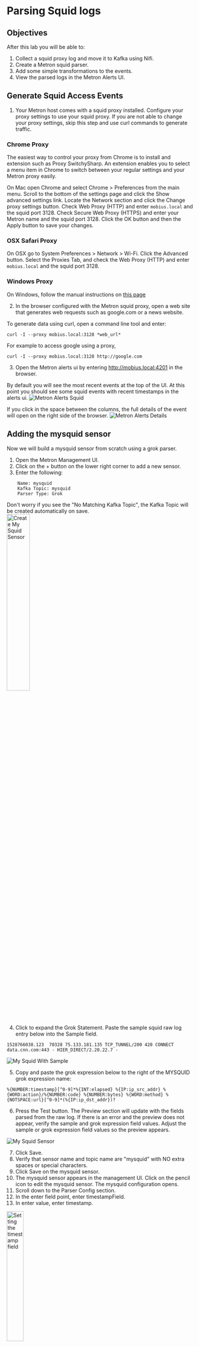 ﻿# Parsing Squid logs
## Objectives
After this lab you will be able to:
 1. Collect a squid proxy log and move it to Kafka using Nifi.
 2. Create a Metron squid parser.
 3. Add some simple transformations to the events.
 4. View the parsed logs in the Metron Alerts UI.
## Generate Squid Access Events
1. Your Metron host comes with a squid proxy installed.   Configure your proxy settings to use your squid proxy.  If you are not able to change your proxy settings, skip this step and use curl commands to generate traffic.  

### Chrome Proxy

The easiest way to control your proxy from Chrome is to install and extension such as Proxy SwitchySharp.  An extension enables you to select a menu item in Chrome to switch between your regular settings and your Metron proxy easily.   

On Mac open Chrome and select Chrome > Preferences from the main menu.  Scroll to the bottom of the settings page and click the Show advanced settings link.  Locate the Network section and click the Change proxy settings button. Check Web Proxy (HTTP) and enter `mobius.local` and the squid port 3128.  Check Secure Web Proxy (HTTPS) and enter your Metron name and the squid port 3128.  Click the OK button and then the Apply button to save your changes. 

### OSX Safari Proxy
On OSX go to System Preferences > Network > Wi-Fi. Click the Advanced button. Select the Proxies Tab, and check the Web Proxy (HTTP) and enter `mobius.local` and the squid port 3128.

### Windows Proxy

On Windows, follow the manual instructions on [this page](http://www.dummies.com/computers/operating-systems/windows-10/how-to-set-up-a-proxy-in-windows-10/)

2. In the browser configured with the Metron squid proxy, open a web site that generates web requests such as google.com or a news website.  

To generate data using curl, open a command line tool and enter:
```
curl -I --proxy mobius.local:3128 *web_url*
```
 
For example to access google using a proxy, 
```
curl -I --proxy mobius.local:3128 http://google.com
```

3. Open the Metron alerts ui by entering http://mobius.local:4201 in the browser. 

By default you will see the most recent events at the top of the UI.  At this point you should see some squid events with recent timestamps in the alerts ui.
![Metron Alerts Squid](images/metron_alerts_squid.png)

If you click in the space between the columns, the full details of the event will open on the right side of the browser.
![Metron Alerts Details](images/metron_alerts_details.png)

## Adding the  mysquid sensor
Now we will build a mysquid sensor from scratch using a grok parser. 
1. Open the Metron Management UI.
2. Click on the + button on the lower right corner to add a new sensor.
3. Enter the following:
```
	Name: mysquid
	Kafka Topic: mysquid
	Parser Type: Grok
```
Don't worry if you see the "No Matching Kafka Topic", the Kafka Topic will be created automatically on save.  
<img src="images/mysquid_create_sensor.png" width="35%" height="35%" title="Create My Squid Sensor">

4. Click to expand the Grok Statement.  Paste the sample squid raw log entry below into the Sample field. 

```
1528766038.123  70328 75.133.181.135 TCP_TUNNEL/200 420 CONNECT data.cnn.com:443 - HIER_DIRECT/2.20.22.7 -
```

![My Squid With Sample](images/mysquid_grok_sample.png)

5. Copy and paste the grok expression below to the right of the MYSQUID grok expression name:

```
%{NUMBER:timestamp}[^0-9]*%{INT:elapsed} %{IP:ip_src_addr} %{WORD:action}/%{NUMBER:code} %{NUMBER:bytes} %{WORD:method} %{NOTSPACE:url}[^0-9]*(%{IP:ip_dst_addr})?
```

6. Press the Test button. The Preview section will update with the fields parsed from the raw log.  If there is an error and the preview does not appear, verify the sample and grok expression field values.   Adjust the sample or grok expression field values so the preview appears.

![My Squid Sensor](images/mysquid_grok.png)

7. Click Save.
8. Verify that sensor name and topic name are "mysquid" with NO extra spaces or special characters.  
9. Click Save on the mysquid sensor.
10. The mysquid sensor appears in the management UI.  Click on the pencil icon to edit the mysquid sensor.  The mysquid configuration opens.
11. Scroll down to the Parser Config section.   
12.  In the enter field point, enter timestampField.
13. In enter value, enter timestamp.

<img src="images/timestamp_parser_config.png" width="30%" height="30%" title="Setting the timestamp field">

14. Click the Save button.
15. Add a field that stores the timestamp in an ISO format.  The ISO format is helpful when creating timeseries dashboards and notebooks.  Click on the pencil icon to edit the mysquid sensor.  The mysquid configuration opens.
16. Scroll to the Advanced section and click on the Raw Json expand button.

<img src="images/solr_timestamp_01.png" width="50%" height="50%" title="Advanced json">

17. In the Sensor Parser Config section, 

Replace the fieldTransformations with the following:

```
"fieldTransformations": [],
```

<img src="images/solr_timestamp_02.png" width="50%" height="50%" title="Before">

with the following:

```
"fieldTransformations": [
		{
			"input": [],
			"output": [
				"timestamp_solr"
			],
			"transformation": "STELLAR",
			"config": {
				"timestamp_solr": "DATE_FORMAT('yyyy-MM-dd\\'T\\'HH:mm:ss\\'Z\\'',timestamp)"
			}
		}
	], 
```

<img src="images/solr_timestamp_03.png" width="50%" height="50%" title="Before">

18. Scroll down and click the Save button under the Advanced section.
19. Click Save at the bottom of the sensor dialog.

## Installing the mysquid index template
After events are enriched and triaged, metron stores the events in an index.  The index template specifies how to interpret the metron events and how to index strings using either a keyword or full text search.  

Determine the index you are using (Solr or Elastic Search - ask your instructor if you are not sure) and follow the instrutions in the corresponding section below.

### Creating a Collection in Solr
SKIP this section if you are using Elastic Search.

1. SSH into the metron host.   If you are logging in from windows, ssh using putty.

```
ssh -i <pem file> centos@mobius.local
```
2. Run the create_solr_collection command to create a new collection and install the collection schema.  The schema defines the types and search capabilities of each field in the events stored in the index.  

```
./create_solr_collection.sh mysquid
``` 
3. To see the definition of the schema use the more command on the metron host.  Press enter to advance one line.  Press space to advance one page.  To exit the more command enter 'q':

```
more /usr/hcp/current/metron/config/schema/mysquid/schema.xml
``` 

4. The solrconfig.xml file defines the configuration of the index.  The solr config does not vary by the index content.  When creating a new index, use the metron solrconfig.xml as is.

```
more /usr/hcp/current/metron/config/schema/mysquid/solrconfig.xml
``` 

5. In the browser, open solr collections interface to see the mysquid collection:
http://mobius.local:8983/solr/#/~collections
 
<img src="images/solr_collections.png" width="70%" height="70%" title="Viewing collections in solr">


### Creating an index in Elastic Search

SKIP this section if you using Solr.

1. Enter the Kibana url in the browser:
http://mobius.local:5000
2. Select Dev Tools from the left hand side of the kibana page.  The Dev Tools console is an easy way to interact with the index REST api.  If the Welcome window appears, click the Get to work button.

<img src="images/kibana_get_working.png" width="60%" height="60%" title="Kibana Get to Work">

3. Paste the following command into the left side of Dev Tools window:
![Kibana Dev Tools](images/kibana_create_es_template.png)

```
PUT _template/mysquid 
{
    "template": "mysquid_index*",
    "settings": {},
    "mappings": {
      "mysquid_doc": {
        "dynamic_templates": [
          {
            "geo_location_point": {
              "match": "enrichments:geo:*:location_point",
              "match_mapping_type": "*",
              "mapping": {
                "type": "geo_point"
              }
            }
          },
          {
            "geo_country": {
              "match": "enrichments:geo:*:country",
              "match_mapping_type": "*",
              "mapping": {
                "type": "keyword"
              }
            }
          },
          {
            "geo_city": {
              "match": "enrichments:geo:*:city",
              "match_mapping_type": "*",
              "mapping": {
                "type": "keyword"
              }
            }
          },
          {
            "geo_location_id": {
              "match": "enrichments:geo:*:locID",
              "match_mapping_type": "*",
              "mapping": {
                "type": "keyword"
              }
            }
          },
          {
            "geo_dma_code": {
              "match": "enrichments:geo:*:dmaCode",
              "match_mapping_type": "*",
              "mapping": {
                "type": "keyword"
              }
            }
          },
          {
            "geo_postal_code": {
              "match": "enrichments:geo:*:postalCode",
              "match_mapping_type": "*",
              "mapping": {
                "type": "keyword"
              }
            }
          },
          {
            "geo_latitude": {
              "match": "enrichments:geo:*:latitude",
              "match_mapping_type": "*",
              "mapping": {
                "type": "float"
              }
            }
          },
          {
            "geo_longitude": {
              "match": "enrichments:geo:*:longitude",
              "match_mapping_type": "*",
              "mapping": {
                "type": "float"
              }
            }
          },
          {
            "timestamps": {
              "match": "*:ts",
              "match_mapping_type": "*",
              "mapping": {
                "type": "date",
                "format": "epoch_millis"
              }
            }
          },
          {
            "threat_triage_score": {
              "mapping": {
                "type": "float"
              },
              "match": "threat:triage:*score",
              "match_mapping_type": "*"
            }
          },
          {
            "threat_triage_reason": {
              "mapping": {
                "type": "text",
                "fielddata": "true"
              },
              "match": "threat:triage:rules:*:reason",
              "match_mapping_type": "*"
            }
          }
        ],
        "properties": {
          "action": {
            "type": "keyword"
          },
          "bytes": {
            "type": "long"
          },
          "code": {
            "type": "long"
          },
          "domain_without_subdomains": {
            "type": "keyword"
          },
          "elapsed": {
            "type": "long"
          },
          "full_hostname": {
            "type": "keyword"
          },
          "guid": {
            "type": "keyword"
          },
          "ip_dst_addr": {
            "type": "ip"
          },
          "ip_src_addr": {
            "type": "ip"
          },
          "is_alert": {
            "type": "keyword"
          },
          "is_potential_typosquat": {
            "type": "boolean"
          },
          "method": {
            "type": "keyword"
          },
          "original_text": {
            "type": "text"
          },
          "source:type": {
            "type": "keyword"
          },
          "timestamp": {
            "type": "date",
            "format": "epoch_millis"
          },
          "url": {
            "type": "keyword"
          },
          "alert": {
            "type": "nested"
          }
        }
      }
    }
  }
```

4. Press the green play button.   The result on the right hand side of the screen will show "acknowledged" : true
## Starting the mysquid sensor
1. Return to the Metron Management UI.
2. Push the play button on the mysquid sensor to start the parser.
## Moving squid access.log lines to Kafka for processing by Metron
1. Enter the Nifi URL in your browser:
 http://mobius.local:9090/nifi/
2. The Nifi flow on the canvas tails the squid access.log and sends the lines to the PublishKafka.  PublishKafka breaks the log sample into individual lines and writes each line as a Kafka message to the squid topic.
<img src="images/nifi_01.png" width="50%" height="50%" title="Original Nifi Flow">

3. Right click on the PublishSquidToMetron processor and select Copy.

4. Right click on an empty area of the canvas and select Paste.  
![Pasted Nifi PublishSquidToMetron](images/nifi_02.png)

5. Right click on the copy of PublishSquidToMetron and select Configure.

6. Click on the Settings tab and change the name to PublishMySquidToMetron.
<img src="images/nifi_04.png" width="60%" height="60%" title="Change Processor Name">

7. Click the Properties tab and change Topic Name to mysquid.
<img src="images/nifi_03.png" width="60%" height="60%" title="Change Topic Name">

8. Click Apply to save the changes.

9. Hover the cursor over the Read Squid Log processor until the connect icon appears.   Click and drag the flow to the middle of the PublishMySquidToMetron.  Drop the cursor and the Create Connection dialog appears.
<img src="images/nifi_05.png" width="50%" height="50%" title="Create Connection">

10. Click Add and make sure you Start the processor by clicking Start in the Operate panel.

11. The flow should look as below:
<img src="images/nifi_06.png" width="60%" height="60%" title="Flow with Mysquid">

12.  The flow can now write squid data to both topics or either topic.  It will be easier to see what is happening if we stop writing to the squid topic.   
13. Right click on PublishSquidToMetron and select Stop.
14. Right click on PublishMySquidToMetron and select Start.
<img src="images/nifi_complete_mysquid_started.png" width="60%" height="60%" title="Mysquid Complete Flow">

15. Set the browser to use the Metron proxy to start data flowing to the mysquid topic.  Enter google or a news site URL or any other URL that creates web request traffic to the squid proxy. 
16. When log lines are flowing to the mysquid sensor, the In field of the PublishMySquidToMetron processor should be greater than zero. 

<img src="images/nifi_input_annotated.png" width="60%" height="60%" title="Mysquid Complete Flow">

17. Open Metron Alerts UI.  In a few minutes the Metron Alerts UI show mysquid events. If you don't see event with mysquid source, go to the Metron Configuration UI, stop mysquid and start it again.  It might take a minute or two for events to start flowing.
 
<img src="images/alerts_ui_mysquid.png" width="75%" height="75%" title="Alerts UI with mysquid events">


18.  Congratulations!  You are now ingesting squid log events.  The next step is to add enrichments.

## Next Lab
[Enriching squid logs.](../03_EnrichingSquid/README.md)

## References

[Metron Run Book](https://docs.hortonworks.com/HDPDocuments/HCP1/HCP-1.6.1/runbook/cybersecurity-runbook.pdf)

[Metron Source Code](https://github.com/apache/metron)
